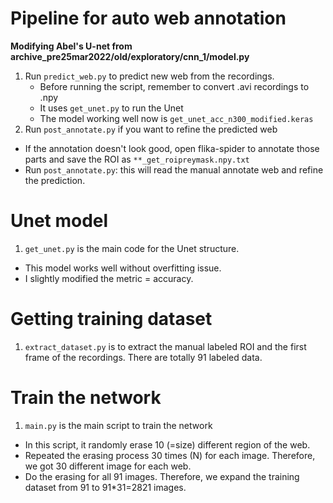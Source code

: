 # Pipeline for auto web annotation

  **Modifying Abel's U-net from archive_pre25mar2022/old/exploratory/cnn_1/model.py**


 1. Run `predict_web.py` to predict new web from the recordings.
    + Before running the script, remember to convert .avi recordings to .npy
    + It uses  `get_unet.py` to run the Unet
    + The model working well now is `get_unet_acc_n300_modified.keras`
 2. Run `post_annotate.py` if you want to refine the predicted web
  + If the annotation doesn't look good, open flika-spider to annotate those parts and save the ROI as `**_get_roipreymask.npy.txt`
  + Run `post_annotate.py`: this will read the manual annotate web and refine the prediction.

# Unet model
1.  `get_unet.py` is the main code for the Unet structure.
 + This model works well without overfitting issue.
 + I slightly modified the metric = accuracy.


# Getting training dataset
1. `extract_dataset.py` is to extract the manual labeled ROI and the first frame of the recordings. There are totally 91 labeled data.

# Train the network
1. `main.py` is the main script to train the network

 + In this script, it randomly erase 10 (=size) different region of the web.
 + Repeated the erasing process 30 times (N) for each image. Therefore, we got 30 different image for each web.
 + Do the erasing for all 91 images. Therefore, we expand the training dataset from 91 to 91*31=2821 images.
